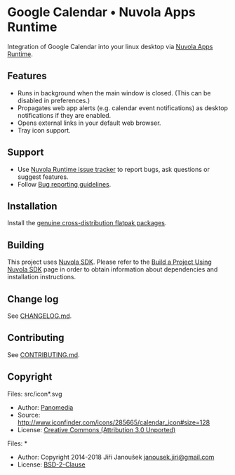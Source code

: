 Google Calendar • Nuvola Apps Runtime
=====================================

Integration of Google Calendar into your linux desktop via
[Nuvola Apps Runtime](https://github.com/tiliado/nuvolaruntime).

Features
--------

 * Runs in background when the main window is closed. (This can be disabled in preferences.)
 * Propagates web app alerts (e.g. calendar event notifications) as desktop notifications if they are enabled.
 * Opens external links in your default web browser.
 * Tray icon support.

Support
-------

  - Use [Nuvola Runtime issue tracker](https://github.com/tiliado/nuvolaruntime/issues/new/choose)
    to report bugs, ask questions or suggest features.
  - Follow [Bug reporting guidelines](https://github.com/tiliado/nuvolaruntime/wiki/Bug-Reporting-Guidelines).

Installation
------------

Install the [genuine cross-distribution flatpak packages](https://nuvola.tiliado.eu/app/google_calendar/).

Building
--------

This project uses [Nuvola SDK](https://github.com/tiliado/nuvolasdk#create-new-project). Please refer to
the [Build a Project Using Nuvola SDK](https://github.com/tiliado/nuvolasdk#build-a-project-using-nuvola-sdk)
page in order to obtain information about dependencies and installation instructions.

Change log
----------

See [CHANGELOG.md](./CHANGELOG.md).

Contributing
------------

See [CONTRIBUTING.md](./CONTRIBUTING.md).

Copyright
---------

Files: src/icon*.svg

* Author: [Panomedia](https://www.iconfinder.com/paomedia)
* Source: <http://www.iconfinder.com/icons/285665/calendar_icon#size=128>
* License: [Creative Commons (Attribution 3.0 Unported)](http://creativecommons.org/licenses/by/3.0/)

Files: *

* Author: Copyright 2014-2018 Jiři Janoušek <janousek.jiri@gmail.com>
* License: [BSD-2-Clause](./LICENSE)
